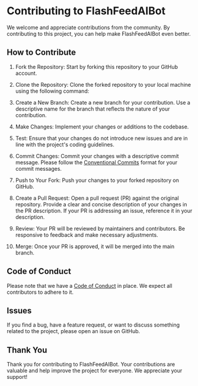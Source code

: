 # Contributing to FlashFeedAIBot

We welcome and appreciate contributions from the community. By contributing to this project, you can help make FlashFeedAIBot even better.

## How to Contribute

1. Fork the Repository: Start by forking this repository to your GitHub account.

2. Clone the Repository: Clone the forked repository to your local machine using the following command:

3. Create a New Branch: Create a new branch for your contribution. Use a descriptive name for the branch that reflects the nature of your contribution.


4. Make Changes: Implement your changes or additions to the codebase.

5. Test: Ensure that your changes do not introduce new issues and are in line with the project's coding guidelines.

6. Commit Changes: Commit your changes with a descriptive commit message. Please follow the [Conventional Commits](https://www.conventionalcommits.org/en/v1.0.0/) format for your commit messages.

7. Push to Your Fork: Push your changes to your forked repository on GitHub.


8. Create a Pull Request: Open a pull request (PR) against the original repository. Provide a clear and concise description of your changes in the PR description. If your PR is addressing an issue, reference it in your description.

9. Review: Your PR will be reviewed by maintainers and contributors. Be responsive to feedback and make necessary adjustments.

10. Merge: Once your PR is approved, it will be merged into the main branch.

## Code of Conduct

Please note that we have a [Code of Conduct](CODE_OF_CONDUCT.md) in place. We expect all contributors to adhere to it.

## Issues

If you find a bug, have a feature request, or want to discuss something related to the project, please open an issue on GitHub. 

## Thank You

Thank you for contributing to FlashFeedAIBot. Your contributions are valuable and help improve the project for everyone. We appreciate your support!
